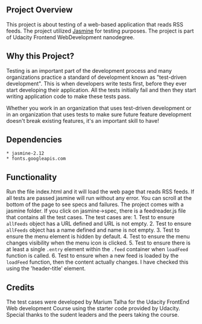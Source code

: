 ## Project Overview

This project is about testing of a web-based application that reads RSS feeds. The project utilized [Jasmine](http://jasmine.github.io/) for testing purposes. The project is part of Udacity Frontend WebDevelopment nanodegree.


## Why this Project?

Testing is an important part of the development process and many organizations practice a standard of development known as "test-driven development". This is when developers write tests first, before they ever start developing their application. All the tests initially fail and then they start writing application code to make these tests pass.

Whether you work in an organization that uses test-driven development or in an organization that uses tests to make sure future feature development doesn't break existing features, it's an important skill to have!


## Dependencies
	* jasmine-2.12
	* fonts.googleapis.com

## Functionality

Run the file index.html and it will load the web page that reads RSS feeds. If all tests are passed jasmine will run without any error. You can scroll at the bottom of the page to see specs and failures. The project comes with a jasmine folder. If you click on jasmine->spec, there is a feedreader.js file that contains all the test cases. The test cases are:
	1. Test to ensure `allFeeds` object has a URL defined and URL is not empty.
	2. Test to ensure `allFeeds` object has a name defined and name is not empty.
	3. Test to ensure the menu element is hidden by default.
	4. Test to ensure the menu changes visibility when the menu icon is clicked.
	5. Test to ensure there is at least a single `.entry` element within the `.feed` container when `loadFeed` function is called.
	6. Test to ensure when a new feed is loaded by the `loadFeed` function, then the content actually changes. I have checked this using the 'header-title' element.

## Credits

The test cases were developed by Marium Talha for the Udacity FrontEnd Web development Course using the starter code provided by Udacity. Special thanks to the sudent leaders and the peers taking the course.